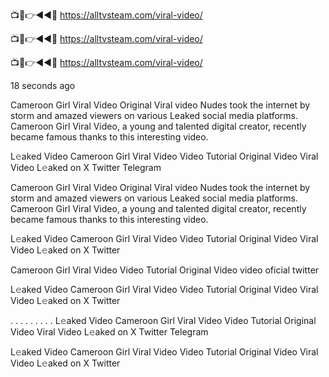 
📺📱👉◄◄🔴  https://alltvsteam.com/viral-video/

📺📱👉◄◄🔴  https://alltvsteam.com/viral-video/

📺📱👉◄◄🔴  https://alltvsteam.com/viral-video/

18 seconds ago

Cameroon Girl Viral Video Original Viral video Nudes took the internet by storm and amazed viewers on various Leaked social media platforms. Cameroon Girl Viral Video, a young and talented digital creator, recently became famous thanks to this interesting video.

L𝚎aked Video Cameroon Girl Viral Video Video Tutorial Original Video Viral Video L𝚎aked on X Twitter Telegram


Cameroon Girl Viral Video Original Viral video Nudes took the internet by storm and amazed viewers on various Leaked social media platforms. Cameroon Girl Viral Video, a young and talented digital creator, recently became famous thanks to this interesting video.

L𝚎aked Video Cameroon Girl Viral Video Video Tutorial Original Video Viral Video L𝚎aked on X Twitter

Cameroon Girl Viral Video Video Tutorial Original Video video oficial twitter

L𝚎aked Video Cameroon Girl Viral Video Video Tutorial Original Video Viral Video L𝚎aked on X Twitter

. . . . . . . . . L𝚎aked Video Cameroon Girl Viral Video Video Tutorial Original Video Viral Video L𝚎aked on X Twitter Telegram

L𝚎aked Video Cameroon Girl Viral Video Video Tutorial Original Video Viral Video L𝚎aked on X Twitter

